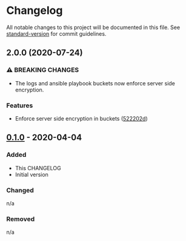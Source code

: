 # Changelog

All notable changes to this project will be documented in this file. See [standard-version](https://github.com/conventional-changelog/standard-version) for commit guidelines.

## 2.0.0 (2020-07-24)


### ⚠ BREAKING CHANGES

* The logs and ansible playbook buckets now enforce
server side encryption.

### Features

* Enforce server side encryption in buckets ([522202d](https://gitlab.com/guardianproject-ops/terraform-aws-ssm-ansible-setup/commit/522202d425eb1070372e64f1bf316bc96b4fa598))

## [0.1.0] - 2020-04-04

### Added

- This CHANGELOG
- Initial version

### Changed

n/a

### Removed

n/a

[Unreleased]: https://gitlab.com/guardianproject-ops/terraform-aws-ssm-ansible-setup/compare/0.1.0...HEAD
[0.1.0]: https://gitlab.com/guardianproject-ops/terraform-aws-ssm-ansible-setup/tag/0.1.0
